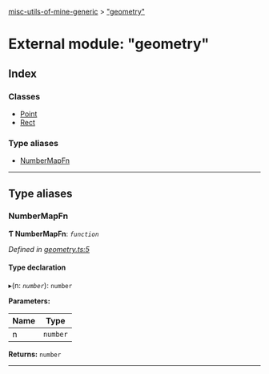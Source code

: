 [misc-utils-of-mine-generic](../README.md) > ["geometry"](../modules/_geometry_.md)

# External module: "geometry"

## Index

### Classes

* [Point](../classes/_geometry_.point.md)
* [Rect](../classes/_geometry_.rect.md)

### Type aliases

* [NumberMapFn](_geometry_.md#numbermapfn)

---

## Type aliases

<a id="numbermapfn"></a>

###  NumberMapFn

**Ƭ NumberMapFn**: *`function`*

*Defined in [geometry.ts:5](https://github.com/cancerberoSgx/misc-utils-of-mine/blob/18ba426/misc-utils-of-mine-generic/src/geometry.ts#L5)*

#### Type declaration
▸(n: *`number`*): `number`

**Parameters:**

| Name | Type |
| ------ | ------ |
| n | `number` |

**Returns:** `number`

___

